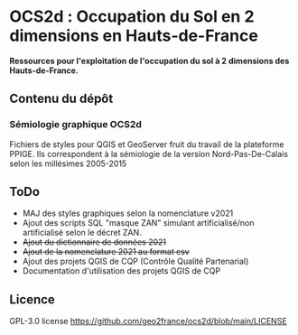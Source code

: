 # OCS2d : Occupation du Sol en 2 dimensions en Hauts-de-France

**Ressources pour l'exploitation de l'occupation du sol à 2 dimensions des Hauts-de-France.**

## Contenu du dépôt

### Sémiologie graphique OCS2d

Fichiers de styles pour QGIS et GeoServer fruit du travail de la plateforme PPIGE.
Ils correspondent à la sémiologie de la version Nord-Pas-De-Calais selon les millésimes 2005-2015

## ToDo

- MAJ des styles graphiques selon la nomenclature v2021
- Ajout des scripts SQL "masque ZAN" simulant artificialisé/non artificialisé selon le décret ZAN.
- ~~Ajout du dictionnaire de données 2021~~
- ~~Ajout de la nomenclature 2021 au format csv~~
- Ajout des projets QGIS de CQP (Contrôle Qualité Partenarial)
- Documentation d'utilisation des projets QGIS de CQP

## Licence

GPL-3.0 license
<https://github.com/geo2france/ocs2d/blob/main/LICENSE>
